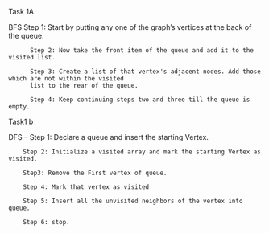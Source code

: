 Task 1A

BFS
          Step 1: Start by putting any one of the graph’s vertices at the back of the queue.
          
          Step 2: Now take the front item of the queue and add it to the visited list.
          
          Step 3: Create a list of that vertex's adjacent nodes. Add those which are not within the visited 
          list to the rear of the queue.
          
          Step 4: Keep continuing steps two and three till the queue is empty.





Task1 b

DFS –
        Step 1: Declare a queue and insert the starting Vertex.
        
        Step 2: Initialize a visited array and mark the starting Vertex as visited.
        
        Step3: Remove the First vertex of queue.
        
        Step 4: Mark that vertex as visited
        
        Step 5: Insert all the unvisited neighbors of the vertex into queue.
        
        Step 6: stop.
